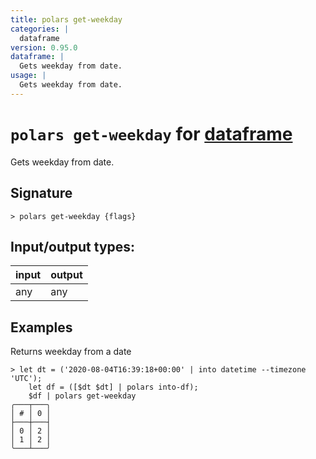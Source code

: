 ```yaml
---
title: polars get-weekday
categories: |
  dataframe
version: 0.95.0
dataframe: |
  Gets weekday from date.
usage: |
  Gets weekday from date.
---
```

<!-- This file is automatically generated. Please edit the command in https://github.com/nushell/nushell instead. -->

# `polars get-weekday` for [dataframe](/commands/categories/dataframe.md)

<div class='command-title'>Gets weekday from date.</div>

## Signature

```> polars get-weekday {flags} ```


## Input/output types:

| input | output |
| ----- | ------ |
| any   | any    |

## Examples

Returns weekday from a date
```nu
> let dt = ('2020-08-04T16:39:18+00:00' | into datetime --timezone 'UTC');
    let df = ([$dt $dt] | polars into-df);
    $df | polars get-weekday
╭───┬───╮
│ # │ 0 │
├───┼───┤
│ 0 │ 2 │
│ 1 │ 2 │
╰───┴───╯

```
